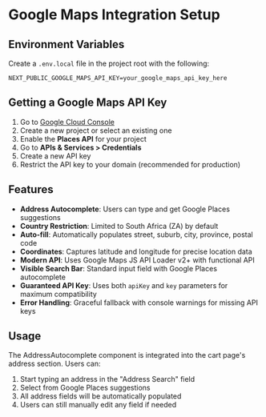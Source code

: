 # Google Maps Integration Setup

## Environment Variables

Create a `.env.local` file in the project root with the following:

```env
NEXT_PUBLIC_GOOGLE_MAPS_API_KEY=your_google_maps_api_key_here
```

## Getting a Google Maps API Key

1. Go to [Google Cloud Console](https://console.cloud.google.com/)
2. Create a new project or select an existing one
3. Enable the **Places API** for your project
4. Go to **APIs & Services > Credentials**
5. Create a new API key
6. Restrict the API key to your domain (recommended for production)

## Features

- **Address Autocomplete**: Users can type and get Google Places suggestions
- **Country Restriction**: Limited to South Africa (ZA) by default
- **Auto-fill**: Automatically populates street, suburb, city, province, postal code
- **Coordinates**: Captures latitude and longitude for precise location data
- **Modern API**: Uses Google Maps JS API Loader v2+ with functional API
- **Visible Search Bar**: Standard input field with Google Places autocomplete
- **Guaranteed API Key**: Uses both `apiKey` and `key` parameters for maximum compatibility
- **Error Handling**: Graceful fallback with console warnings for missing API keys

## Usage

The AddressAutocomplete component is integrated into the cart page's address section. Users can:

1. Start typing an address in the "Address Search" field
2. Select from Google Places suggestions
3. All address fields will be automatically populated
4. Users can still manually edit any field if needed
